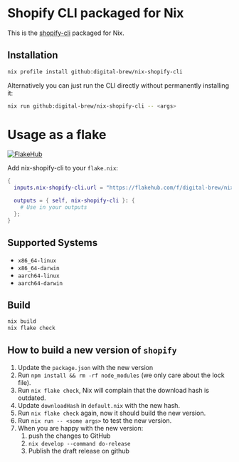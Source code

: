 # Shopify CLI packaged for Nix

This is the [shopify-cli](https://github.com/Shopify/cli) packaged for Nix.

## Installation

```sh
nix profile install github:digital-brew/nix-shopify-cli
```

Alternatively you can just run the CLI directly without permanently installing it:

```sh
nix run github:digital-brew/nix-shopify-cli -- <args>
```

# Usage as a flake

[![FlakeHub](https://img.shields.io/endpoint?url=https://flakehub.com/f/digital-brew/nix-shopify-cli/badge)](https://flakehub.com/flake/digital-brew/nix-shopify-cli)

Add nix-shopify-cli to your `flake.nix`:

```nix
{
  inputs.nix-shopify-cli.url = "https://flakehub.com/f/digital-brew/nix-shopify-cli/*.tar.gz";

  outputs = { self, nix-shopify-cli }: {
    # Use in your outputs
  };
}

```

## Supported Systems

- `x86_64-linux`
- `x86_64-darwin`
- `aarch64-linux`
- `aarch64-darwin`

## Build

```sh
nix build
nix flake check
```

## How to build a new version of `shopify`

1. Update the `package.json` with the new version
2. Run `npm install && rm -rf node_modules` (we only care about the lock file).
3. Run `nix flake check`, Nix will complain that the download hash is outdated.
4. Update `downloadHash` in `default.nix` with the new hash.
5. Run `nix flake check` again, now it should build the new version.
6. Run `nix run -- <some args>` to test the new version.
7. When you are happy with the new version:
   1. push the changes to GitHub
   2. `nix develop --command do-release`
   3. Publish the draft release on github

